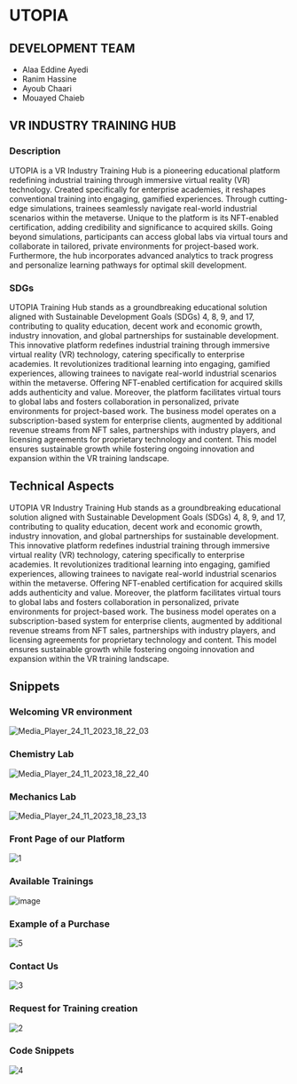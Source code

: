 # UTOPIA

## DEVELOPMENT TEAM
  - Alaa Eddine Ayedi
  - Ranim Hassine
  - Ayoub Chaari
  - Mouayed Chaieb

## VR INDUSTRY TRAINING HUB
### Description
UTOPIA is a VR Industry Training Hub is a pioneering educational platform redefining industrial training through immersive virtual reality (VR) technology. Created specifically for enterprise academies, it reshapes conventional training into engaging, gamified experiences. Through cutting-edge simulations, trainees seamlessly navigate real-world industrial scenarios within the metaverse. Unique to the platform is its NFT-enabled certification, adding credibility and significance to acquired skills. Going beyond simulations, participants can access global labs via virtual tours and collaborate in tailored, private environments for project-based work. Furthermore, the hub incorporates advanced analytics to track progress and personalize learning pathways for optimal skill development.

### SDGs
UTOPIA Training Hub stands as a groundbreaking educational solution aligned with Sustainable Development Goals (SDGs) 4, 8, 9, and 17, contributing to quality education, decent work and economic growth, industry innovation, and global partnerships for sustainable development. This innovative platform redefines industrial training through immersive virtual reality (VR) technology, catering specifically to enterprise academies. It revolutionizes traditional learning into engaging, gamified experiences, allowing trainees to navigate real-world industrial scenarios within the metaverse. Offering NFT-enabled certification for acquired skills adds authenticity and value. Moreover, the platform facilitates virtual tours to global labs and fosters collaboration in personalized, private environments for project-based work. The business model operates on a subscription-based system for enterprise clients, augmented by additional revenue streams from NFT sales, partnerships with industry players, and licensing agreements for proprietary technology and content. This model ensures sustainable growth while fostering ongoing innovation and expansion within the VR training landscape.

## Technical Aspects
UTOPIA VR Industry Training Hub stands as a groundbreaking educational solution aligned with Sustainable Development Goals (SDGs) 4, 8, 9, and 17, contributing to quality education, decent work and economic growth, industry innovation, and global partnerships for sustainable development. This innovative platform redefines industrial training through immersive virtual reality (VR) technology, catering specifically to enterprise academies. It revolutionizes traditional learning into engaging, gamified experiences, allowing trainees to navigate real-world industrial scenarios within the metaverse. Offering NFT-enabled certification for acquired skills adds authenticity and value. Moreover, the platform facilitates virtual tours to global labs and fosters collaboration in personalized, private environments for project-based work. The business model operates on a subscription-based system for enterprise clients, augmented by additional revenue streams from NFT sales, partnerships with industry players, and licensing agreements for proprietary technology and content. This model ensures sustainable growth while fostering ongoing innovation and expansion within the VR training landscape.

## Snippets
### Welcoming VR environment
![Media_Player_24_11_2023_18_22_03](https://github.com/nattycoder/UTOPIA/assets/88007154/ac068b0c-6482-4472-a654-9f6217682b11)
<br>
### Chemistry Lab
![Media_Player_24_11_2023_18_22_40](https://github.com/nattycoder/UTOPIA/assets/88007154/94480c62-0c5d-43ce-b933-ea18864c4dd5)
<br>
### Mechanics Lab
![Media_Player_24_11_2023_18_23_13](https://github.com/nattycoder/UTOPIA/assets/88007154/ad0fc595-1770-48af-9f11-eb9d1a3e481f)
<br>
### Front Page of our Platform
![1](https://github.com/nattycoder/UTOPIA/assets/88007154/d1c25378-c9ff-471c-943a-b199afc55fbc)
<br>
### Available Trainings
![image](https://github.com/nattycoder/UTOPIA/assets/88007154/9fdd3051-d3b8-48dc-8ef6-d8665c19bc0f)
<br>
### Example of a Purchase 
![5](https://github.com/nattycoder/UTOPIA/assets/88007154/d75764ab-08e5-4d27-8d8e-baac5467140a)
<br>
### Contact Us 
![3](https://github.com/nattycoder/UTOPIA/assets/88007154/7fff1a2b-09c5-4eb0-832a-42f70fb10f9c)
<br>
### Request for Training creation
![2](https://github.com/nattycoder/UTOPIA/assets/88007154/86297c40-70fe-49b3-9f6a-16a7915be1f9)
<br>
### Code Snippets
![4](https://github.com/nattycoder/UTOPIA/assets/88007154/164f24a5-9af3-4328-8db1-aa70c0e0dc21)





